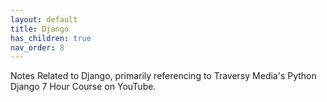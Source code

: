 ```yaml
---
layout: default
title: Django
has_children: true
nav_order: 8
---
```


Notes Related to Django, primarily referencing to Traversy Media's Python Django 7 Hour Course on YouTube.
